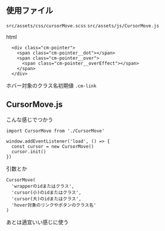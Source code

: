 ## 使用ファイル
  `src/assets/css/cursorMove.scss`
  `src/assets/js/CursorMove.js`

  html

  ```
    <div class="cm-pointer">
      <span class="cm-pointer__dot"></span>
      <span class="cm-pointer__over">
        <span class="cm-pointer__overEffect"></span>
      </span>
    </div>
  ```
  
ホバー対象のクラス名初期値 `.cm-link`

## CursorMove.js

こんな感じでつかう

```
import CursorMove from './CursorMove'

window.addEventListener('load', () => {
  const cursor = new CursorMove()
  cursor.init()
})
```

引数とか

```
CursorMove(
  'wrapperのidまたはクラス',
  'cursor(小)のidまたはクラス',
  'cursor(大)のidまたはクラス',
  'hover対象のリンクやボタンのクラス名'
)
```

あとは適宜いい感じに使う
